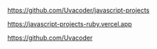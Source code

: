 https://github.com/Uvacoder/javascript-projects

https://javascript-projects-ruby.vercel.app

https://github.com/Uvacoder
